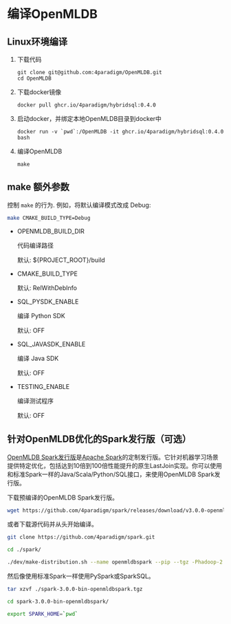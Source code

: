 # 编译OpenMLDB

## Linux环境编译
1. 下载代码
    ```
    git clone git@github.com:4paradigm/OpenMLDB.git
    cd OpenMLDB
    ```
2. 下载docker镜像
    ```
    docker pull ghcr.io/4paradigm/hybridsql:0.4.0
    ```
3. 启动docker，并绑定本地OpenMLDB目录到docker中
    ```
    docker run -v `pwd`:/OpenMLDB -it ghcr.io/4paradigm/hybridsql:0.4.0 bash
    ```
4. 编译OpenMLDB
    ```
    make
    ```

## make 额外参数

控制 `make` 的行为. 例如，将默认编译模式改成 Debug:

```bash
make CMAKE_BUILD_TYPE=Debug
```

- OPENMLDB_BUILD_DIR

  代码编译路径

  默认: ${PROJECT_ROOT}/build

- CMAKE_BUILD_TYPE

  默认: RelWithDebInfo

- SQL_PYSDK_ENABLE

  编译 Python SDK

  默认: OFF

- SQL_JAVASDK_ENABLE

  编译 Java SDK

  默认: OFF

- TESTING_ENABLE

  编译测试程序

  默认: OFF


## 针对OpenMLDB优化的Spark发行版（可选）

[OpenMLDB Spark发行版](https://github.com/4paradigm/spark)是[Apache Spark](https://github.com/apache/spark)的定制发行版。它针对机器学习场景提供特定优化，包括达到10倍到100倍性能提升的原生LastJoin实现。你可以使用和标准Spark一样的Java/Scala/Python/SQL接口，来使用OpenMLDB Spark发行版。

下载预编译的OpenMLDB Spark发行版。

```bash
wget https://github.com/4paradigm/spark/releases/download/v3.0.0-openmldb0.2.3/spark-3.0.0-bin-openmldbspark.tgz
```

或者下载源代码并从头开始编译。

```bash
git clone https://github.com/4paradigm/spark.git

cd ./spark/

./dev/make-distribution.sh --name openmldbspark --pip --tgz -Phadoop-2.7 -Pyarn -Pallinone
```

然后像使用标准Spark一样使用PySpark或SparkSQL。

```bash
tar xzvf ./spark-3.0.0-bin-openmldbspark.tgz

cd spark-3.0.0-bin-openmldbspark/

export SPARK_HOME=`pwd`
```
